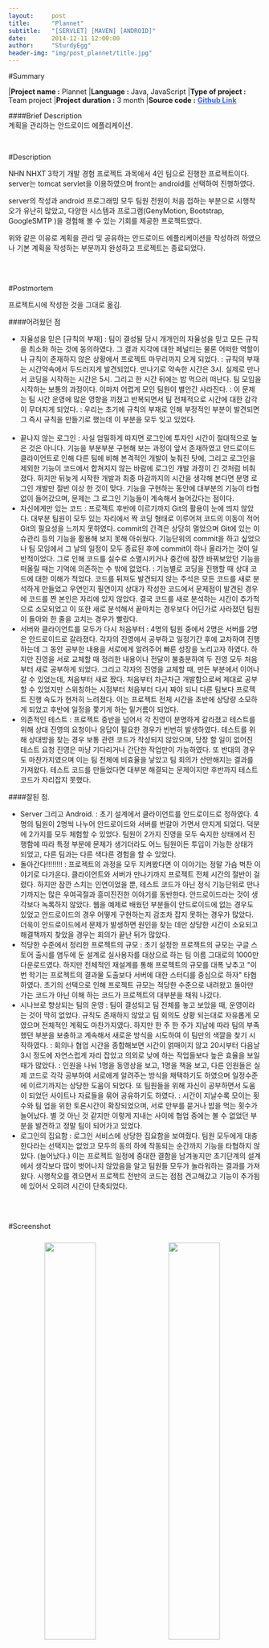 ```yaml
---
layout:     post
title:      "Plannet"
subtitle:   "[SERVLET] [MAVEN] [ANDROID]"
date:       2014-12-11 12:00:00
author:     "SturdyEgg"
header-img: "img/post_plannet/title.jpg"
---
```

 
 <!-- **[Github Link](https://github.com/deplax/)** -->

#Summary

|**Project name :** Plannet
|**Language :** Java, JavaScript
|**Type of project :** Team project
|**Project duration :** 3 month
|**Source code :** <a href="https://github.com/deplax/2014-03-DEVWEB-PLANNET/tree/server" style="color:#3366FF; font-weight:bold">Github Link</a>

####Brief Description <br>
계획을 관리하는 안드로이드 에플리케이션.

<br/>


#Description

NHN NHXT 3학기 개발 경험 프로젝트 과목에서 4인 팀으로 진행한 프로젝트이다. server는 tomcat servlet을 이용하였으며 front는 android를 선택하여 진행하였다. 

server의 작성과 android 프로그래밍 모두 팀원 전원이 처음 접하는 부분으로 시행착오가 유난히 많았고, 다양한 시스템과 프로그램(GenyMotion, Bootstrap, GoogleSMTP )을 경험해 볼 수 있는 기회를 제공한 프로젝트였다.

위와 같은 이유로 계획을 관리 및 공유하는 안드로이드 에플리케이션을 작성하려 하였으나 기본 계획을 작성하는 부분까지 완성하고 프로젝트는 종료되었다.

<br/><br/>


#Postmortem 

프로젝트시에 작성한 것을 그대로 옮김.

####어려웠던 점
* 자율성을 믿은 [규칙의 부재]
: 팀이 결성될 당시 개개인의 자율성을 믿고 모든 규칙을 최소화 하는 것에 동의하였다. 그 결과 지각에 대한 페널티는 물론 어떠한 역할이나 규칙이 존재하지 않은 상황에서 프로젝트 마무리까지 오게 되었다.
: 규칙의 부재는 시간약속에서 두드러지게 발견되었다. 만나기로 약속한 시간은 3시. 실제로 만나서 코딩을 시작하는 시간은 5시. 그리고 한 시간 뒤에는 밥 먹으러 떠난다. 팀 모임을 시작하는 보통의 과정이다. 이마저 어렵게 모인 팀원이 별안간 사라진다. 
: 이 문제는 팀 시간 운영에 많은 영향을 끼쳤고 반복되면서 팀 전체적으로 시간에 대한 감각이 무뎌지게 되었다.
: 우리는 초기에 규칙의 부재로 인해 부정적인 부분이 발견되면 그 즉시 규칙을 만들기로 했는데 이 부분을 모두 잊고 있었다.     
 
* 끝나지 않는 로그인
: 사실 엄밀하게 따지면 로그인에 투자인 시간이 절대적으로 높은 것은 아니다. 기능을 부분부분 구현해 보는 과정이 앞서 존재하였고 안드로이드 클라이언트로 인해 다른 팀에 비해 본격적인 개발이 늦춰진 탓에, 그리고 로그인을 제외한 기능이 코드에서 합쳐지지 않는 바람에 로그인 개발 과정이 긴 것처럼 비춰졌다. 하지만 뒤늦게 시작한 개발과 최종 마감까지의 시간을 생각해 본다면 분명 로그인 개발만 절반 이상 한 것이 맞다. 기능을 구현하는 동안에 대부분의 기능이 타협 없이 들어갔으며, 문제는 그 로그인 기능들이 계속해서 늘어갔다는 점이다. 
 
* 자신에게만 있는 코드
: 프로젝트 후반에 이르기까지 Git의 활용이 눈에 띄지 않았다. 대부분 팀원이 모두 있는 자리에서 짝 코딩 형태로 이루어져 코드의 이동이 적어 Git의 필요성을 느끼지 못하였다. commit의 간격은 상당히 멀었으며 Git에 있는 이슈관리 등의 기능을 활용해 보지 못해 아쉬웠다. 기능단위의 commit을 하고 싶었으나 팀 모임에서 그 날의 일정이 모두 종료된 후에 commit이 하나 올라가는 것이 일반적이었다.  그로 인해 코드를 실수로 소멸시키거나 중간에 잠깐 바꿔보았던 기능을 떠올릴 때는 기억에 의존하는 수 밖에 없었다.
: 기능별로 코딩을 진행할 때 상대 코드에 대한 이해가 적었다. 코드를 뒤져도 발견되지 않는 주석은 모든 코드를 새로 분석하게 만들었고 우연인지 필연이지 상대가 작성한 코드에서 문제점이 발견된 경우에 코드를 짠 본인은 자리에 있지 않았다. 결국 코드를 새로 분석하는 시간이 추가적으로 소모되었고 이 또한 새로 분석해서 끝마치는 경우보다 어딘가로 사라졌던 팀원이 돌아와 한 줄을 고치는 경우가 빨랐다. 
 
* 서버와 클라이언트를 모두가 다시 처음부터
: 4명의 팀원 중에서 2명은 서버를 2명은 안드로이드로 갈라졌다. 각자의 진영에서 공부하고 일정기간 후에 교차하여 진행하는데 그 동안 공부한 내용을 서로에게 알려주어 빠른 성장을 노리고자 하였다. 하지만 진영을 서로 교체할 때 정리한 내용이나 전달이 불충분하여 두 진영 모두 처음부터 새로 공부하게 되었다. 그리고 각자의 진영을 교체할 때, 만든 부분에서 이어나갈 수 있었는데, 처음부터 새로 짰다. 처음부터 차근차근 개발함으로써 제대로 공부할 수 있었지만 스위칭하는 시점부터 처음부터 다시 짜야 되니 다른 팀보다 프로젝트 진행 속도가 현저히 느려졌다.  이는 프로젝트 전체 시간을 초반에 상당량 소모하게 되었고 후반에 일정을 쫓기게 하는 밑거름이 되었다. 
 
* 의존적인 테스트
: 프로젝트 중반을 넘어서 각 진영이 분명하게 갈라졌고 테스트를 위해 상대 진영의 요청이나 응답이 필요한 경우가 빈번히 발생하였다. 테스트를 위해 상대방을 찾는 경우 보통 관련 코드가 작성되지 않았으며, 당장 할 일이 없어진 테스트 요청 진영은 마냥 기다리거나 간단한 작업만이 가능하였다. 또 반대의 경우도 마찬가지였으며 이는 팀 전체에 비효율을 낳았고 팀 회의가 산만해지는 결과를 가져왔다. 테스트 코드를 만들었다면 대부분 해결되는 문제이지만 후반까지 테스트 코드가 자리잡지 못했다. 


####잘된 점.
* Server 그리고 Android.
: 초기 설계에서 클라이언트를 안드로이드로 정하였다. 4명의 팀원이 2명씩 나누어 안드로이드와 서버를 번갈아 가면서 만지게 되었다. 덕분에 2가지를 모두 체험할 수 있었다. 팀원이 2가지 진영을 모두 숙지한 상태에서 진행함에 따라 특정 부분에 문제가 생기더라도 어느 팀원이든 투입이 가능한 상태가 되었고, 다른 팀과는 다른 색다른 경험을 할 수 있었다.
 
* 돌아간다!!!!!!!!
: 프로젝트의 과정을 모두 지켜봤다면 이 이야기는 정말 가슴 벅찬 이야기로 다가온다. 클라이언트와 서버가 만나기까지 프로젝트 전체 시간의 절반이 걸렸다. 하지만 잠깐 스치는 인연이었을 뿐, 테스트 코드가 아닌 정식 기능단위로 만나기까지는 많은 우여곡절과 흥미진진한 이야기를 동반한다. 안드로이드라는 것이 생각보다 녹록하지 않았다. 웹을 예제로 배웠던 부분들이 안드로이드에 없는 경우도 있었고 안드로이드의 경우 어떻게 구현하는지 감조차 잡지 못하는 경우가 많았다. 더욱이 안드로이드에서 문제가 발생하면 원인을 찾는 데만 상당한 시간이 소요되고 해결책까지 찾았을 경우는 회의가 끝난 뒤가 많았다.
 
* 적당한 수준에서 정리한 프로젝트의 규모
: 초기 설정한 프로젝트의 규모는 구글 스토어 출시를 염두에 둔 설계로 실사용자를 대상으로 하는 팀 이름 그대로의 1000만 다운로드였다.  하지만 전체적인 재설계를 통해 프로젝트의 규모를 대폭 낮추고 "이번 학기는 프로젝트의 결과물 도출보다 서버에 대한 스터디를 중심으로 하자" 타협하였다. 초기의 선택으로 인해 프로젝트 규모는 적당한 수준으로 내려왔고 돌아만 가는 코드가 아닌 이해 하는 코드가 프로젝트의 대부분을 채워 나갔다.
 
* 시나브로 향상되는 팀의 운영
: 팀이 결성되고 팀 전체를 놓고 보았을 때, 운영이라는 것이 딱히 없었다. 규칙도 존재하지 않았고 팀 회의도 상황 되는대로 자유롭게 모였으며 전체적인 계획도 마찬가지였다. 하지만 한 주 한 주가 지남에 따라 팀의 부족했던 부분을 보충하고 계속해서 새로운 방식을 시도하여 이 팀만의 색깔을 찾기 시작하였다.
: 회의나 협업 시간을 종합해보면 시간이 얽매이지 않고 20시부터 다음날 3시 정도에 자연스럽게 자리 잡았고 의외로 낮에 하는 작업들보다 높은 효율을 보일 때가 많았다.
: 인원을 나눠 1명을 동영상을 보고, 1명을 책을 보고, 다른 인원들은 실제 코드로 각각 공부하여 서로에게 알려주는 방식을 채택하기도 하였으며 일정수준에 이르기까지는 상당한 도움이 되었다. 또 팀원들을 위해 자신이 공부하면서 도움이 되었던 사이트나 자료들을 묶어 공유하기도 하였다.
: 시간이 지날수록 모이는 횟수와 팀 업을 위한 토론시간이 확장되었으며, 서로 안부를 묻거나 밥을 먹는 횟수가 늘어났다. 별 것 아닌 것 같지만 이렇게 지내는 사이에 협업 중에는 볼 수 없었던 부분을 발견하고 정말 팀이 되어가고 있었다.
 
* 로그인의 집요함
: 로그인 서비스에 상당한 집요함을 보여줬다. 팀원 모두에게 대충한다라는 선택지는 없었고 모두의 동의 하에 작동되는 순간까지 기능을 타협하지 않았다. (늘어났다.) 이는 프로젝트 일정에 중대한 결함을 남겨놓지만 초기단계의 설계에서 생각보다 많이 벗어나지 않았음을 알고 팀원들 모두가 놀라워하는 결과를 가져왔다. 시행착오를 겪으면서 프로젝트 전반의 코드는 점점 견고해갔고 기능이 추가됨에 있어서 오히려 시간이 단축되었다. 


<br/><br/>


#Screenshot

<img src="{{ site.baseurl }}/img/post_plannet/01.png" width="45%" style="text-align: center; float: left; padding: 10px">

<img src="{{ site.baseurl }}/img/post_plannet/02.png" width="45%" style="text-align: center; float: left; padding: 10px">

<img src="{{ site.baseurl }}/img/post_plannet/03.png" width="45%" style="text-align: center; float: left; padding: 10px">

<img src="{{ site.baseurl }}/img/post_plannet/04.png" width="45%" style="text-align: center; float: left; padding: 10px">
<br>

<img src="{{ site.baseurl }}/img/post_plannet/05.jpg" width="90%" style="text-align: center; padding: 10px">
서비스의 메일 인증 성공 화면.

<img src="{{ site.baseurl }}/img/post_plannet/06.png" width="90%" style="text-align: center; padding: 10px">
서버와 안드로이드가 만나는 과정.